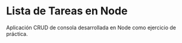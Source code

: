 # Lista de Tareas en Node

Aplicación CRUD de consola desarrollada en Node como ejercicio de práctica.
